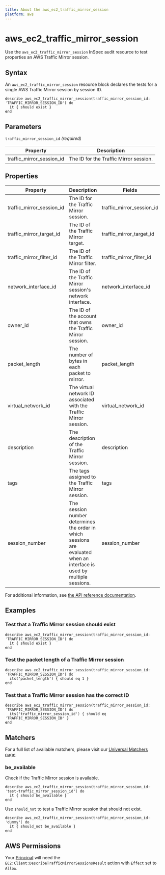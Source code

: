 ```yaml
---
title: About the aws_ec2_traffic_mirror_session
platform: aws
---
```


# aws\_ec2\_traffic\_mirror\_session

Use the `aws_ec2_traffic_mirror_session` InSpec audit resource to test properties an AWS Traffic Mirror session.

## Syntax

An `aws_ec2_traffic_mirror_session` resource block declares the tests for a single AWS Traffic Mirror session by session ID.

    describe aws_ec2_traffic_mirror_session(traffic_mirror_session_id: 'TRAFFIC_MIRROR_SESSION_ID') do
      it { should exist }
    end

## Parameters

`traffic_mirror_session_id` _(required)_

|Property                     | Description|
| ---                         | --- |
|traffic_mirror_session_id    | The ID for the Traffic Mirror session. |

## Properties

|Property                     | Description | Fields |
| ---                         | --- | --- |
|traffic_mirror_session_id    | The ID for the Traffic Mirror session. | traffic_mirror_session_id |
|traffic_mirror_target_id     | The ID of the Traffic Mirror target. | traffic_mirror_target_id |
|traffic_mirror_filter_id     | The ID of the Traffic Mirror filter. | traffic_mirror_filter_id |
|network_interface_id         | The ID of the Traffic Mirror session's network interface. | network_interface_id |
|owner_id                     | The ID of the account that owns the Traffic Mirror session. | owner_id |
|packet_length                | The number of bytes in each packet to mirror. | packet_length |
|virtual_network_id           | The virtual network ID associated with the Traffic Mirror session. | virtual_network_id |
|description                  | The description of the Traffic Mirror session. | description |
|tags                         | The tags assigned to the Traffic Mirror session. | tags |
|session_number               | The session number determines the order in which sessions are evaluated when an interface is used by multiple sessions. | session_number |

For additional information, see [the API reference documentation](https://docs.aws.amazon.com/AWSEC2/latest/APIReference/API_TrafficMirrorSession.html).

## Examples

### Test that a Traffic Mirror session should exist

    describe aws_ec2_traffic_mirror_session(traffic_mirror_session_id: 'TRAFFIC_MIRROR_SESSION_ID') do
      it { should exist }
    end

### Test the packet length of a Traffic Mirror session

    describe aws_ec2_traffic_mirror_session(traffic_mirror_session_id: 'TRAFFIC_MIRROR_SESSION_ID') do
      its('packet_length') { should eq 1 }
    end

### Test that a Traffic Mirror session has the correct ID

    describe aws_ec2_traffic_mirror_session(traffic_mirror_session_id: 'TRAFFIC_MIRROR_SESSION_ID') do
      its('traffic_mirror_session_id') { should eq 'TRAFFIC_MIRROR_SESSION_ID' }
    end

## Matchers

For a full list of available matchers, please visit our [Universal Matchers page](https://www.inspec.io/docs/reference/matchers/).

### be_available

Check if the Traffic Mirror session is available.

    describe aws_ec2_traffic_mirror_session(traffic_mirror_session_id: 'test-traffic_mirror_session_id') do
      it { should be_available }
    end

Use `should_not` to test a Traffic Mirror session that should not exist.

    describe aws_ec2_traffic_mirror_session(traffic_mirror_session_id: 'dummy') do
      it { should_not be_available }
    end


## AWS Permissions

Your [Principal](https://docs.aws.amazon.com/IAM/latest/UserGuide/intro-structure.html#intro-structure-principal) will need the `EC2:Client:DescribeTrafficMirrorSessionsResult` action with `Effect` set to `Allow`.
